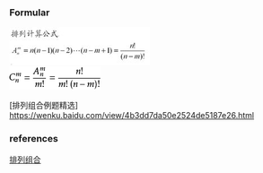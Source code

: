 ### Formular
![image](https://github.com/Peter-duiyi/Mathematics/blob/master/images/Combination.jpg)  
![image](https://github.com/Peter-duiyi/Mathematics/blob/master/images/Permutation.jpg)


[排列组合例题精选]  
https://wenku.baidu.com/view/4b3dd7da50e2524de5187e26.html






### references
[排列组合](https://baike.baidu.com/item/%E6%8E%92%E5%88%97%E7%BB%84%E5%90%88/706498)  
